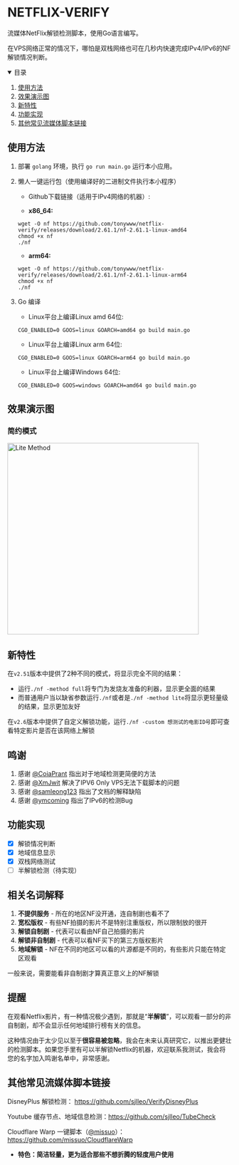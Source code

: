 # NETFLIX-VERIFY

流媒体NetFlix解锁检测脚本，使用Go语言编写。

在VPS网络正常的情况下，哪怕是双栈网络也可在几秒内快速完成IPv4/IPv6的NF解锁情况判断。


<!-- TABLE OF CONTENTS -->
<details open="open">
  <summary>目录</summary>
  <ol>
    <li>
      <a href="#使用方法">使用方法</a>
    </li>
    <li>
      <a href="#效果演示图">效果演示图</a>
    </li>
    <li>
      <a href="#新特性">新特性</a>
    </li>
    <li>
      <a href="#功能实现">功能实现</a>
    </li>
    <li>
      <a href="#其他常见流媒体脚本链接">其他常见流媒体脚本链接</a>
    </li>
   </ol>
</details>

## 使用方法

1. 部署 `golang` 环境，执行 `go run main.go` 运行本小应用。

2. 懒人一键运行包（使用编译好的二进制文件执行本小程序）

   * Github下载链接（适用于IPv4网络的机器）:

   * **x86_64:**

   ```shell
   wget -O nf https://github.com/tonywww/netflix-verify/releases/download/2.61.1/nf-2.61.1-linux-amd64
   chmod +x nf
   ./nf
   ```

   * **arm64:**

   ```shell
   wget -O nf https://github.com/tonywww/netflix-verify/releases/download/2.61.1/nf-2.61.1-linux-arm64
   chmod +x nf
   ./nf
   ```
3. Go 编译

   * Linux平台上编译Linux amd 64位:
   ```shell
   CGO_ENABLED=0 GOOS=linux GOARCH=amd64 go build main.go
   `````

   * Linux平台上编译Linux arm 64位:
   ```shell
   CGO_ENABLED=0 GOOS=linux GOARCH=arm64 go build main.go
   `````

   * Linux平台上编译Windows 64位:
   ```shell
   CGO_ENABLED=0 GOOS=windows GOARCH=amd64 go build main.go
   `````

## 效果演示图

### 简约模式

<img width="430" alt="Lite Method" src="https://user-images.githubusercontent.com/13616352/110296950-e479c000-802d-11eb-9837-e23392860b07.png">

## 新特性

在`v2.51`版本中提供了2种不同的模式，将显示完全不同的结果：

* 运行`./nf -method full`将专门为发烧友准备的利器，显示更全面的结果
* 而普通用户当以缺省参数运行`./nf`或者是`./nf -method lite`将显示更轻量级的结果，显示更加友好

在`v2.6`版本中提供了自定义解锁功能，运行`./nf -custom 想测试的电影ID号`即可查看特定影片是否在该网络上解锁


## 鸣谢

1. 感谢 [@CoiaPrant](https://github.com/CoiaPrant) 指出对于地域检测更简便的方法
2. 感谢 [@XmJwit](https://github.com/XmJwit) 解决了IPV6 Only VPS无法下载脚本的问题
3. 感谢 [@samleong123](https://github.com/samleong123) 指出了文档的解释缺陷
4. 感谢 [@ymcoming](https://github.com/ymcoming) 指出了IPv6的检测Bug

## 功能实现

- [X] 解锁情况判断
- [X] 地域信息显示
- [X] 双栈网络测试
- [ ] 半解锁检测（待实现）

## 相关名词解释

1. **不提供服务** - 所在的地区NF没开通，连自制剧也看不了
2. **宽松版权** - 有些NF拍摄的影片不是特别注重版权，所以限制放的很开
3. **解锁自制剧** - 代表可以看由NF自己拍摄的影片
4. **解锁非自制剧** - 代表可以看NF买下的第三方版权影片
5. **地域解锁** - NF在不同的地区可以看的片源都是不同的，有些影片只能在特定区观看

一般来说，需要能看非自制剧才算真正意义上的NF解锁

## 提醒

在观看Netflix影片，有一种情况极少遇到，那就是“**半解锁**”，可以观看一部分的非自制剧，却不会显示任何地域排行榜有关的信息。

这种情况由于太少见以至于**很容易被忽略**，我会在未来认真研究它，以推出更健壮的检测脚本。如果您手里有可以半解锁Netflix的机器，欢迎联系我测试，我会将您的名字加入鸣谢名单中，非常感谢。

## 其他常见流媒体脚本链接

DisneyPlus 解锁检测： https://github.com/sjlleo/VerifyDisneyPlus

Youtube 缓存节点、地域信息检测：https://github.com/sjlleo/TubeCheck

Cloudflare Warp 一键脚本（[@missuo](https://github.com/missuo)）：https://github.com/missuo/CloudflareWarp

* **特色：简洁轻量，更为适合那些不想折腾的轻度用户使用**
